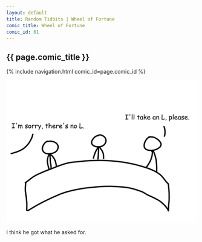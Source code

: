 ```yaml
---
layout: default
title: Random Tidbits | Wheel of Fortune
comic_title: Wheel of Fortune
comic_id: 61
---
```


## {{ page.comic_title }}

{% include navigation.html comic_id=page.comic_id %}

![](/assets/images/61.png)

I think he got what he asked for.
